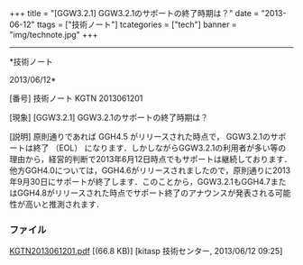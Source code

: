﻿+++
title = "[GGW3.2.1] GGW3.2.1のサポートの終了時期は？"
date = "2013-06-12"
ttags = ["技術ノート"]
tcategories = ["tech"]
banner = "img/technote.jpg"
+++

-----------------------------------------------------------------------------------------------------------------------------

*技術ノート

2013/06/12*


[番号]
技術ノート KGTN 2013061201

[現象]
[GGW3.2.1] GGW3.2.1のサポートの終了時期は？

[説明]
原則通りであれば GGH4.5 がリリースされた時点で，
GGW3.2.1のサポートは終了 （EOL）
になります．しかしながらGGW3.2.1の利用者が多い等の理由から，経営的判断で2013年6月12日時点でもサポートは継続しております．他方GGH4.0については，GGH4.6がリリースされましたので，原則通りに2013年9月30日にサポートが終了します．このことから，GGW3.2.1もGGH4.7またはGGH4.8がリリースされた時点でサポート終了のアナウンスが発表される可能性が高いと推測されます．


### ファイル

 
 


[KGTN2013061201.pdf](http://techreport.kitasp.net/attachments/download/1341/KGTN2013061201.pdf)
 [(66.8 KB)] [kitasp 技術センター, 2013/06/12
09:25]


 


 

